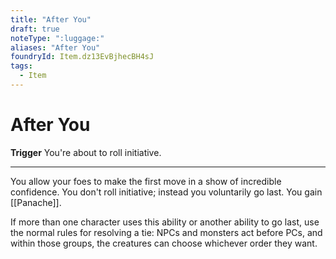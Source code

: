 ```yaml
---
title: "After You"
draft: true
noteType: ":luggage:"
aliases: "After You"
foundryId: Item.dz13EvBjhecBH4sJ
tags:
  - Item
---
```


# After You

**Trigger** You're about to roll initiative.

* * *

You allow your foes to make the first move in a show of incredible confidence. You don't roll initiative; instead you voluntarily go last. You gain [[Panache]].

If more than one character uses this ability or another ability to go last, use the normal rules for resolving a tie: NPCs and monsters act before PCs, and within those groups, the creatures can choose whichever order they want.
